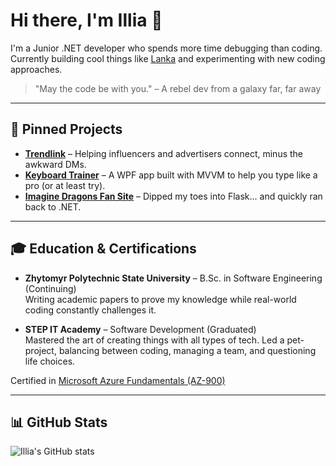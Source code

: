 # Hi there, I'm Illia 👋

I'm a Junior .NET developer who spends more time debugging than coding. Currently building cool things like [Lanka](https://github.com/IIIA-KO/Lanka) and experimenting with new coding approaches.

> "May the code be with you." – A rebel dev from a galaxy far, far away

---

<!-- Every day, once a day, give yourself a present. -->

## 🚀 Pinned Projects

- **[Trendlink](https://github.com/IIIA-KO/Trendlink)** – Helping influencers and advertisers connect, minus the awkward DMs.
- **[Keyboard Trainer](https://github.com/IIIA-KO/KeyboardTrainer-WPF-MVVM)** – A WPF app built with MVVM to help you type like a pro (or at least try).
- **[Imagine Dragons Fan Site](https://github.com/IIIA-KO/MusicBandWebsite-Python-Flask)** – Dipped my toes into Flask... and quickly ran back to .NET.

---

## 🎓 Education & Certifications

- **Zhytomyr Polytechnic State University** – B.Sc. in Software Engineering (Continuing)  
  Writing academic papers to prove my knowledge while real-world coding constantly challenges it.
  
- **STEP IT Academy** – Software Development (Graduated)  
  Mastered the art of creating things with all types of tech. Led a pet-project, balancing between coding, managing a team, and questioning life choices.

Certified in [Microsoft Azure Fundamentals (AZ-900)](https://learn.microsoft.com/api/credentials/share/en-us/IlliaKotviskyi-2674/28D61981C8E9244B?sharingId=A5630BFA4A843059)

---

## 📊 GitHub Stats
![Illia's GitHub stats](https://github-readme-stats.vercel.app/api?username=iiia-ko&show_icons=true&theme=gruvbox)

